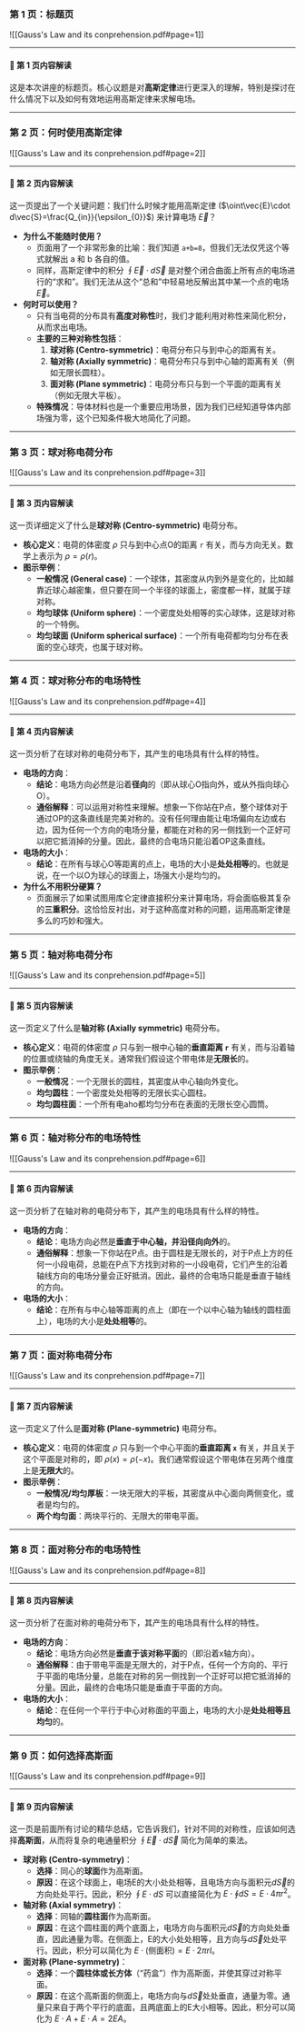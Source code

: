 

### **第 1 页：标题页**

![[Gauss's Law and its conprehension.pdf#page=1]]

---
#### 📝 第 1 页内容解读
这是本次讲座的标题页。核心议题是对**高斯定律**进行更深入的理解，特别是探讨在什么情况下以及如何有效地运用高斯定律来求解电场。

---
### **第 2 页：何时使用高斯定律**

![[Gauss's Law and its conprehension.pdf#page=2]]

---
#### 📝 第 2 页内容解读
这一页提出了一个关键问题：我们什么时候才能用高斯定律 ($\oint\vec{E}\cdot d\vec{S}=\frac{Q_{in}}{\epsilon_{0}}$) 来计算电场 $\vec{E}$？
* **为什么不能随时使用？**
    * 页面用了一个非常形象的比喻：我们知道 `a+b=8`，但我们无法仅凭这个等式就解出 a 和 b 各自的值。
    * 同样，高斯定律中的积分 $\oint\vec{E}\cdot d\vec{S}$ 是对整个闭合曲面上所有点的电场进行的“求和”。我们无法从这个“总和”中轻易地反解出其中某一个点的电场 $\vec{E}$。
* **何时可以使用？**
    * 只有当电荷的分布具有**高度对称性**时，我们才能利用对称性来简化积分，从而求出电场。
    * **主要的三种对称性包括**：
        1.  **球对称 (Centro-symmetric)**：电荷分布只与到中心的距离有关。
        2.  **轴对称 (Axially symmetric)**：电荷分布只与到中心轴的距离有关（例如无限长圆柱）。
        3.  **面对称 (Plane symmetric)**：电荷分布只与到一个平面的距离有关（例如无限大平板）。
    * **特殊情况**：导体材料也是一个重要应用场景，因为我们已经知道导体内部场强为零，这个已知条件极大地简化了问题。

---
### **第 3 页：球对称电荷分布**

![[Gauss's Law and its conprehension.pdf#page=3]]

---
#### 📝 第 3 页内容解读
这一页详细定义了什么是**球对称 (Centro-symmetric)** 电荷分布。
* **核心定义**：电荷的体密度 $\rho$ 只与到中心点O的距离 `r` 有关，而与方向无关。数学上表示为 $\rho=\rho(r)$。
* **图示举例**：
    * **一般情况 (General case)**：一个球体，其密度从内到外是变化的，比如越靠近球心越密集，但只要在同一个半径的球面上，密度都一样，就属于球对称。
    * **均匀球体 (Uniform sphere)**：一个密度处处相等的实心球体，这是球对称的一个特例。
    * **均匀球面 (Uniform spherical surface)**：一个所有电荷都均匀分布在表面的空心球壳，也属于球对称。

---
### **第 4 页：球对称分布的电场特性**

![[Gauss's Law and its conprehension.pdf#page=4]]

---
#### 📝 第 4 页内容解读
这一页分析了在球对称的电荷分布下，其产生的电场具有什么样的特性。
* **电场的方向**：
    * **结论**：电场方向必然是沿着**径向**的（即从球心O指向外，或从外指向球心O）。
    * **通俗解释**：可以运用对称性来理解。想象一下你站在P点，整个球体对于通过OP的这条直线是完美对称的。没有任何理由能让电场偏向左边或右边，因为任何一个方向的电场分量，都能在对称的另一侧找到一个正好可以把它抵消掉的分量。因此，最终的合电场只能沿着OP这条直线。
* **电场的大小**：
    * **结论**：在所有与球心O等距离的点上，电场的大小是**处处相等**的。也就是说，在一个以O为球心的球面上，场强大小是均匀的。
* **为什么不用积分硬算？**
    * 页面展示了如果试图用库仑定律直接积分来计算电场，将会面临极其复杂的**三重积分**。这恰恰反衬出，对于这种高度对称的问题，运用高斯定律是多么的巧妙和强大。

---
### **第 5 页：轴对称电荷分布**

![[Gauss's Law and its conprehension.pdf#page=5]]

---
#### 📝 第 5 页内容解读
这一页定义了什么是**轴对称 (Axially symmetric)** 电荷分布。
* **核心定义**：电荷的体密度 $\rho$ 只与到一根中心轴的**垂直距离 `r`** 有关，而与沿着轴的位置或绕轴的角度无关。通常我们假设这个带电体是**无限长**的。
* **图示举例**：
    * **一般情况**：一个无限长的圆柱，其密度从中心轴向外变化。
    * **均匀圆柱**：一个密度处处相等的无限长实心圆柱。
    * **均匀圆柱面**：一个所有电aho都均匀分布在表面的无限长空心圆筒。

---
### **第 6 页：轴对称分布的电场特性**

![[Gauss's Law and its conprehension.pdf#page=6]]

---
#### 📝 第 6 页内容解读
这一页分析了在轴对称的电荷分布下，其产生的电场具有什么样的特性。
* **电场的方向**：
    * **结论**：电场方向必然是**垂直于中心轴，并沿径向向外**的。
    * **通俗解释**：想象一下你站在P点。由于圆柱是无限长的，对于P点上方的任何一小段电荷，总能在P点下方找到对称的一小段电荷，它们产生的沿着轴线方向的电场分量会正好抵消。因此，最终的合电场只能是垂直于轴线的方向。
* **电场的大小**：
    * **结论**：在所有与中心轴等距离的点上（即在一个以中心轴为轴线的圆柱面上），电场的大小是**处处相等**的。

---
### **第 7 页：面对称电荷分布**

![[Gauss's Law and its conprehension.pdf#page=7]]

---
#### 📝 第 7 页内容解读
这一页定义了什么是**面对称 (Plane-symmetric)** 电荷分布。
* **核心定义**：电荷的体密度 $\rho$ 只与到一个中心平面的**垂直距离 `x`** 有关，并且关于这个平面是对称的，即 $\rho(x) = \rho(-x)$。我们通常假设这个带电体在另两个维度上是**无限大**的。
* **图示举例**：
    * **一般情况/均匀厚板**：一块无限大的平板，其密度从中心面向两侧变化，或者是均匀的。
    * **两个均匀面**：两块平行的、无限大的带电平面。

---
### **第 8 页：面对称分布的电场特性**

![[Gauss's Law and its conprehension.pdf#page=8]]

---
#### 📝 第 8 页内容解读
这一页分析了在面对称的电荷分布下，其产生的电场具有什么样的特性。
* **电场的方向**：
    * **结论**：电场方向必然是**垂直于该对称平面**的（即沿着x轴方向）。
    * **通俗解释**：由于带电平面是无限大的，对于P点，任何一个方向的、平行于平面的电场分量，总能在对称的另一侧找到一个正好可以把它抵消掉的分量。因此，最终的合电场只能是垂直于平面的方向。
* **电场的大小**：
    * **结论**：在任何一个平行于中心对称面的平面上，电场的大小是**处处相等且均匀**的。

---
### **第 9 页：如何选择高斯面**

![[Gauss's Law and its conprehension.pdf#page=9]]

---
#### 📝 第 9 页内容解读
这一页是前面所有讨论的精华总结，它告诉我们，针对不同的对称性，应该如何选择**高斯面**，从而将复杂的电通量积分 $\oint\vec{E}\cdot d\vec{S}$ 简化为简单的乘法。
* **球对称 (Centro-symmetry)**：
    * **选择**：同心的**球面**作为高斯面。
    * **原因**：在这个球面上，电场E的大小处处相等，且电场方向与面积元$d\vec{S}$的方向处处平行。因此，积分 $\oint E\cdot dS$ 可以直接简化为 $E \cdot \oint dS = E \cdot 4\pi r^2$。
* **轴对称 (Axial symmetry)**：
    * **选择**：同轴的**圆柱面**作为高斯面。
    * **原因**：在这个圆柱面的两个底面上，电场方向与面积元$d\vec{S}$的方向处处垂直，因此通量为零。在侧面上，E的大小处处相等，且方向与$d\vec{S}$处处平行。因此，积分可以简化为 $E \cdot (\text{侧面积}) = E \cdot 2\pi rl$。
* **面对称 (Plane-symmetry)**：
    * **选择**：一个**圆柱体或长方体**（“药盒”）作为高斯面，并使其穿过对称平面。
    * **原因**：在这个高斯面的侧面上，电场方向与$d\vec{S}$处处垂直，通量为零。通量只来自于两个平行的底面，且两底面上的E大小相等。因此，积分可以简化为 $E \cdot A + E \cdot A = 2EA$。